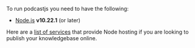 <!-- 

layout : post
title : Requirements
description : Just nodejs
category : ai
tags : series, fiction
comments : true 
author : Rich Dotcom
thumbnail_image_url: images/img_3.jpg
datetime_str: 22 August 2017
datetime : 2017-08-22
duration: 0:30:20
sounds:
  es : 
    type : vocaroo_url
    value : https://vocaroo.com/embed/1jkkNDCvZhyR?autoplay=0

-->


To run podcastjs you need to have the following:

* [Node.js](http://nodejs.org) **v10.22.1** (or later)

Here are a [list of services](https://github.com/joyent/node/wiki/Node-Hosting) that provide Node hosting
if you are looking to publish your knowledgebase online.

